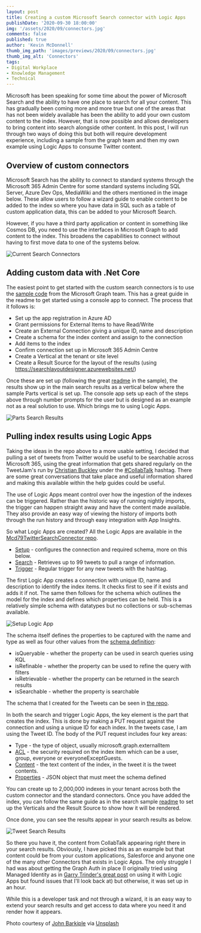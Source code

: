 ```yaml
---
layout: post
title: Creating a custom Microsoft Search connector with Logic Apps
publishDate: '2020-09-30 18:00:00'
img: '/assets/2020/09/connectors.jpg'
comments: false
published: true
author: 'Kevin McDonnell'
thumb_img_path: 'images/previews/2020/09/connectors.jpg'
thumb_img_alt: 'Connectors'
tags:
- Digital Workplace
- Knowledge Management
- Technical
---
```


Microsoft has been speaking for some time about the power of Microsoft Search and the ability to have one place to search for all your content. This has gradually been coming more and more true but one of the areas that has not been widely available has been the ability to add your own custom content to the index. However, that is now possible and allows developers to bring content into search alongside other content. In this post, I will run through two ways of doing this but both will require development experience, including a sample from the graph team and then my own example using Logic Apps to consume Twitter content.

## Overview of custom connectors
Microsoft Search has the ability to connect to standard systems through the Microsoft 365 Admin Centre for some standard systems including SQL Server, Azure Dev Ops, MediaWiki and the others mentioned in the image below. These allow users to follow a wizard guide to enable content to be added to the index so where you have data in SQL such as a table of custom application data, this can be added to your Microsoft Search.

However, if you have a third party application or content in something like Cosmos DB, you need to use the interfaces in Microsoft Graph to add content to the index. This broadens the capabilities to connect without having to first move data to one of the systems below.

![Current Search Connectors](/assets/2020/09/DefaultSearchConnectors.jpg)

## Adding custom data with .Net Core
The easiest point to get started with the custom search connectors is to use the [sample code](https://github.com/microsoftgraph/msgraph-search-connector-sample) from the Microsoft Graph team. This has a great guide in the readme to get started using a console app to connect. The process that it follows is:

- Set up the app registration in Azure AD
- Grant permissions for External Items to have Read/Write
- Create an External Connection giving a unique ID, name and description
- Create a schema for the index content and assign to the connection
- Add items to the index
- Confirm connection set up in Microsoft 365 Admin Centre
- Create a Vertical at the tenant or site level
- Create a Result Source for the layout of the results (using https://searchlayoutdesigner.azurewebsites.net/)

Once these are set up (following the great [readme](https://github.com/microsoftgraph/msgraph-search-connector-sample/blob/master/README.md) in the sample), the results show up in the main search results as a vertical below where the sample Parts vertical is set up. The console app sets up each of the steps above through number prompts for the user but is designed as an example not as a real solution to use. Which brings me to using Logic Apps.

![Parts Search Results](/assets/2020/09/PartsSearchResults.png)

## Pulling index results using Logic Apps
Taking the ideas in the repo above to a more usable setting, I decided that pulling a set of tweets from Twitter would be useful to be searchable across Microsoft 365, using the great information that gets shared regularly on the TweetJam's run by [Christian Buckley](https://twitter.com/@buckleyplanet) under the [#CollabTalk](https://twitter.com/search?q=%23collabtalk&src=typed_query) hashtag. There are some great conversations that take place and useful information shared and making this available within the help guides could be useful.

The use of Logic Apps meant control over how the ingestion of the indexes can be triggered. Rather than the historic way of running nightly imports, the trigger can happen straight away and have the content made available. They also provide an easy way of viewing the history of imports both through the run history and through easy integration with App Insights.

So what Logic Apps are created? All the Logic Apps are available in the [Mcd79TwitterSearchConnector repo](https://github.com/kevmcdonk/Mcd79TwitterSearchConnector).
- [Setup](https://github.com/kevmcdonk/Mcd79TwitterSearchConnector/blob/main/Mcd79TwitterSearchConnectorSetup.json) - configures the connection and required schema, more on this below.
- [Search](https://github.com/kevmcdonk/Mcd79TwitterSearchConnector/blob/main/Mcd79TwitterSearchCollabTalk.json) - Retrieves up to 99 tweets to pull a range of information.
- [Trigger](https://github.com/kevmcdonk/Mcd79TwitterSearchConnector/blob/main/Mcd79Twitter-CollabTalk.json) - Regular trigger for any new tweets with the hashtag.

The first Logic App creates a connection with unique ID, name and description to identify the index items. It checks first to see if it exists and adds it if not. The same then follows for the schema which outlines the model for the index and defines which properties can be held. This is a relatively simple schema with datatypes but no collections or sub-schemas available.

![Setup Logic App](/assets/2020/09/SetupConnectorAndSchema.jpg)

The schema itself defines the properties to be captured with the name and type as well as four other values from the [schema definition](https://docs.microsoft.com/en-us/graph/api/resources/schema?view=graph-rest-beta):
- isQueryable - whether the property can be used in search queries using KQL
- isRefinable - whether the property can be used to refine the query with filters
- isRetrievable - whether the property can be returned in the search results
- isSearchable - whether the property is searchable

The schema that I created for the Tweets can be seen in [the repo](https://github.com/kevmcdonk/Mcd79TwitterSearchConnector/blob/main/schema.json).

In both the search and trigger Logic Apps, the key element is the part that creates the index. This is done by making a PUT request against the connection and using a unique ID for each index. In the tweets case, I am using the Tweet ID. The body of the PUT request includes four key areas:
- Type - the type of object, usually microsoft.graph.externalItem
- [ACL](https://docs.microsoft.com/en-us/graph/api/resources/acl?view=graph-rest-beta) - the security required on the index item which can be a user, group, everyone or everyoneExceptGuests.
- [Content](https://docs.microsoft.com/en-us/graph/api/resources/externalitemcontent?view=graph-rest-beta) - the text content of the index, in the tweet it is the tweet contents.
- [Properties](https://docs.microsoft.com/en-us/graph/api/resources/externalitem?view=graph-rest-beta) - JSON object that must meet the schema defined

You can create up to 2,000,000 indexes in your tenant across both the custom connector and the standard connectors. Once you have added the index, you can follow the same guide as in the search sample [readme](https://github.com/microsoftgraph/msgraph-search-connector-sample/blob/master/README.md) to set up the Verticals and the Result Source to show how it will be rendered.

Once done, you can see the results appear in your search results as below.

![Tweet Search Results](/assets/2020/09/TweetSearchResults.jpg)

So there you have it, the content from CollabTalk appearing right there in your search results. Obviously, I have picked this as an example but that content could be from your custom applications, Salesforce and anyone one of the many other Connectors that exists in Logic Apps. The only struggle I had was about getting the Graph Auth in place (I originally tried using Managed Identity as in [Garry Trinder's great post](https://garrytrinder.github.io/2020/09/implement-microsoft-graph-app-only-calls-the-easy-way-using-azure-logic-apps-and-azure-managed-identity) on using it with Logic Apps but found issues that I'll look back at) but otherwise, it was set up in an hour.

While this is a developer task and not through a wizard, it is an easy way to extend your search results and get access to data where you need it and render how it appears.

Photo courtesy of [John Barkiple](https://unsplash.com/@barkiple) via [Unsplash](https://unsplash.com)
